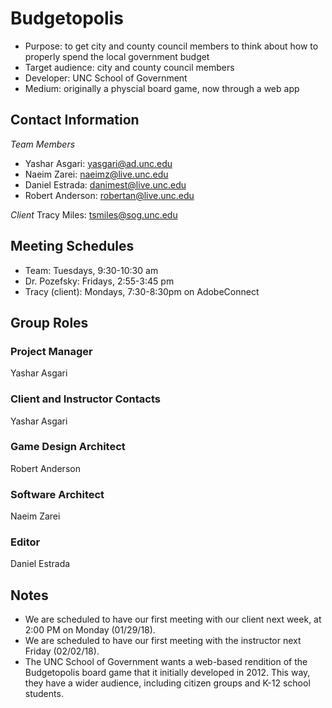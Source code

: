 # Budgetopolis 

* Purpose: to get city and county council members to think about how to properly spend the local government budget
* Target audience: city and county council members
* Developer: UNC School of Government 
* Medium: originally a physcial board game, now through a web app

## Contact Information
*Team Members*
* Yashar Asgari: yasgari@ad.unc.edu
* Naeim Zarei: naeimz@live.unc.edu
* Daniel Estrada: danimest@live.unc.edu
* Robert Anderson: robertan@live.unc.edu

*Client*
Tracy Miles: tsmiles@sog.unc.edu 

## Meeting Schedules
* Team: Tuesdays, 9:30-10:30 am
* Dr. Pozefsky: Fridays, 2:55-3:45 pm
* Tracy (client): Mondays, 7:30-8:30pm on AdobeConnect 

## Group Roles

### Project Manager
Yashar Asgari

### Client and Instructor Contacts
Yashar Asgari

### Game Design Architect
Robert Anderson

### Software Architect
Naeim Zarei 

### Editor
Daniel Estrada

## Notes

* We are scheduled to have our first meeting with our client next week, at 2:00 PM on Monday (01/29/18).
* We are scheduled to have our first meeting with the instructor next Friday (02/02/18).
* The UNC School of Government wants a web-based rendition of the Budgetopolis board game that it initially developed in 2012. This way, they have a wider audience, including citizen groups and K-12 school students. 
